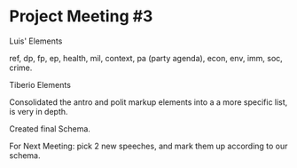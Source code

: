 # Project Meeting #3

Luis' Elements

ref, dp, fp, ep, health, mil, context, pa (party agenda), econ, env, imm, soc, crime.

Tiberio Elements

Consolidated the antro and polit markup elements into a a more specific list,
is very in depth.

Created final Schema. 

For Next Meeting: pick 2 new speeches, and mark them up according to our schema.